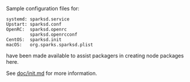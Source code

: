 Sample configuration files for:
```
systemd: sparksd.service
Upstart: sparksd.conf
OpenRC:  sparksd.openrc
         sparksd.openrcconf
CentOS:  sparksd.init
macOS:   org.sparks.sparksd.plist
```
have been made available to assist packagers in creating node packages here.

See [doc/init.md](../../doc/init.md) for more information.
